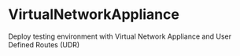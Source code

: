 # VirtualNetworkAppliance
Deploy testing environment with Virtual Network Appliance and User Defined Routes (UDR)
